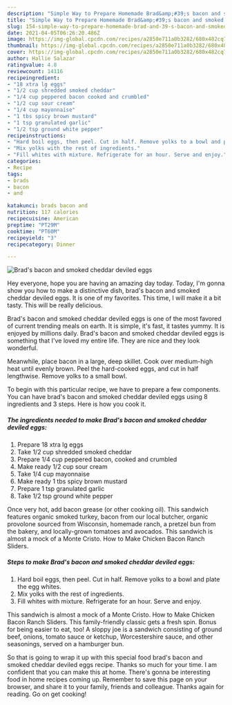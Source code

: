 ```yaml
---
description: "Simple Way to Prepare Homemade Brad&amp;#39;s bacon and smoked cheddar deviled eggs"
title: "Simple Way to Prepare Homemade Brad&amp;#39;s bacon and smoked cheddar deviled eggs"
slug: 154-simple-way-to-prepare-homemade-brad-and-39-s-bacon-and-smoked-cheddar-deviled-eggs
date: 2021-04-05T06:26:20.486Z
image: https://img-global.cpcdn.com/recipes/a2850e711a0b3282/680x482cq70/brads-bacon-and-smoked-cheddar-deviled-eggs-recipe-main-photo.jpg
thumbnail: https://img-global.cpcdn.com/recipes/a2850e711a0b3282/680x482cq70/brads-bacon-and-smoked-cheddar-deviled-eggs-recipe-main-photo.jpg
cover: https://img-global.cpcdn.com/recipes/a2850e711a0b3282/680x482cq70/brads-bacon-and-smoked-cheddar-deviled-eggs-recipe-main-photo.jpg
author: Hallie Salazar
ratingvalue: 4.8
reviewcount: 14116
recipeingredient:
- "18 xtra lg eggs"
- "1/2 cup shredded smoked cheddar"
- "1/4 cup peppered bacon cooked and crumbled"
- "1/2 cup sour cream"
- "1/4 cup mayonnaise"
- "1 tbs spicy brown mustard"
- "1 tsp granulated garlic"
- "1/2 tsp ground white pepper"
recipeinstructions:
- "Hard boil eggs, then peel. Cut in half. Remove yolks to a bowl and plate the egg whites."
- "Mix yolks with the rest of ingredients."
- "Fill whites with mixture. Refrigerate for an hour. Serve and enjoy."
categories:
- Recipe
tags:
- brads
- bacon
- and

katakunci: brads bacon and 
nutrition: 117 calories
recipecuisine: American
preptime: "PT29M"
cooktime: "PT60M"
recipeyield: "3"
recipecategory: Dinner

---
```



![Brad&#39;s bacon and smoked cheddar deviled eggs](https://img-global.cpcdn.com/recipes/a2850e711a0b3282/680x482cq70/brads-bacon-and-smoked-cheddar-deviled-eggs-recipe-main-photo.jpg)

Hey everyone, hope you are having an amazing day today. Today, I'm gonna show you how to make a distinctive dish, brad&#39;s bacon and smoked cheddar deviled eggs. It is one of my favorites. This time, I will make it a bit tasty. This will be really delicious.

Brad&#39;s bacon and smoked cheddar deviled eggs is one of the most favored of current trending meals on earth. It is simple, it's fast, it tastes yummy. It is enjoyed by millions daily. Brad&#39;s bacon and smoked cheddar deviled eggs is something that I've loved my entire life. They are nice and they look wonderful.

Meanwhile, place bacon in a large, deep skillet. Cook over medium-high heat until evenly brown. Peel the hard-cooked eggs, and cut in half lengthwise. Remove yolks to a small bowl.


To begin with this particular recipe, we have to prepare a few components. You can have brad&#39;s bacon and smoked cheddar deviled eggs using 8 ingredients and 3 steps. Here is how you cook it.

<!--inarticleads1-->

##### The ingredients needed to make Brad&#39;s bacon and smoked cheddar deviled eggs:

1. Prepare 18 xtra lg eggs
1. Take 1/2 cup shredded smoked cheddar
1. Prepare 1/4 cup peppered bacon, cooked and crumbled
1. Make ready 1/2 cup sour cream
1. Take 1/4 cup mayonnaise
1. Make ready 1 tbs spicy brown mustard
1. Prepare 1 tsp granulated garlic
1. Take 1/2 tsp ground white pepper


Once very hot, add bacon grease (or other cooking oil). This sandwich features organic smoked turkey, bacon from our local butcher, organic provolone sourced from Wisconsin, homemade ranch, a pretzel bun from the bakery, and locally-grown tomatoes and avocados. This sandwich is almost a mock of a Monte Cristo. How to Make Chicken Bacon Ranch Sliders. 

<!--inarticleads2-->

##### Steps to make Brad&#39;s bacon and smoked cheddar deviled eggs:

1. Hard boil eggs, then peel. Cut in half. Remove yolks to a bowl and plate the egg whites.
1. Mix yolks with the rest of ingredients.
1. Fill whites with mixture. Refrigerate for an hour. Serve and enjoy.


This sandwich is almost a mock of a Monte Cristo. How to Make Chicken Bacon Ranch Sliders. This family-friendly classic gets a fresh spin. Bonus for being easier to eat, too! A sloppy joe is a sandwich consisting of ground beef, onions, tomato sauce or ketchup, Worcestershire sauce, and other seasonings, served on a hamburger bun. 

So that is going to wrap it up with this special food brad&#39;s bacon and smoked cheddar deviled eggs recipe. Thanks so much for your time. I am confident that you can make this at home. There's gonna be interesting food in home recipes coming up. Remember to save this page on your browser, and share it to your family, friends and colleague. Thanks again for reading. Go on get cooking!
